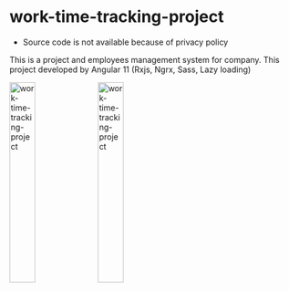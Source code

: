 # work-time-tracking-project
* Source code is not available because of privacy policy

This is a project and employees management system for company.
This project developed by Angular 11 (Rxjs, Ngrx, Sass, Lazy loading)


<img src = "https://raw.githubusercontent.com/linzstadler/work-time-tracking-project/dashboard.png" title = "work-time-tracking-project" width = "30%"/>   <img src = "https://raw.githubusercontent.com/linzstadler/work-time-tracking-project/login.PNG" title = "work-time-tracking-project" width = "30%"/>

